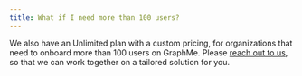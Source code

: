 ```yaml
---
title: What if I need more than 100 users?
---
```

We also have an Unlimited plan with a custom pricing, for organizations that need to onboard more than 100 users on GraphMe.
Please [reach out to us](mailto:hello@graphme.app), so that we can work together on a tailored solution for you.